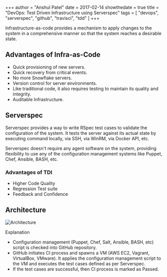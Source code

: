 +++
author = "Anshul Patel"
date = 2017-02-14
showthedate = true
title = "DevOps: Test Driven Infrastructure using Serverspec"
tags = [
    "devops",
    "serverspec",
    "github",
    "travisci",
    "tdd"
]
+++

Infrastructure-as-code provides a mechanism to apply changes to the system in a comprehensive manner so that the system reaches a desirable state.

<!--more-->

## Advantages of Infra-as-Code

* Quick provisioning of new servers.
* Quick recovery from critical events.
* No more Snowflake servers.
* Version control for server environments.
* Like traditional code, it also requires testing to maintain its quality and integrity.
* Auditable Infrastructure.

## Serverspec

Serverspec provides a way to write RSpec test cases to validate the configuration of the system. It tests the server against its actual state by executing command locally, via SSH, via WinRM, via Docker API, etc.

Serverspec doesn't require any agent software on the system, providing flexibility to use any of the configuration management systems like Puppet, Chef, Ansible, BASH, etc.

### Advantages of TDI

* Higher Code Quality
* Regression Test suite
* Feedback and Confidence

## Architecture

![Architecture](/img/test_driven_infrastructure.png)

Explanation

* Configuration management (Puppet, Chef, Salt, Ansible, BASH, etc) script is checked into GitHub repository.
* GitHub initiates CI process and spawns a VM (AWS EC2, Vagrant, VirtualBox, VMware). It applies the configuration management script to the VM and executes the test cases defined as per Serverspec.
* If the test cases are successful, then CI process is marked as Passed.

